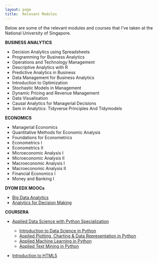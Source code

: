 ```yaml
---
layout: page
title:  Relevant Modules
---
```



Below are some of the relevant modules and courses that I've taken at the National University of Singapore. 

**BUSINESS ANALYTICS**
* Decision Analytics using Spreadsheets
* Programming for Business Analytics
* Operations and Technology Management
* Descriptive Analytics with R
* Predictive Analytics in Business
* Data Management for Business Analytics
* Introduction to Optimization
* Stochastic Models in Management
* Dynamic Pricing and Revenue Management
* Data Visualisation
* Causal Analytics for Managerial Decisions
* Sem in Analytics: Tidyverse Principles And Tidymodels

**ECONOMICS**
* Managerial Economics 
* Quantitative Methods for Economic Analysis
* Foundations for Econometrics
* Econometrics I
* Econometrics II
* Microeconomic Analysis I
* Microeconomic Analysis II
* Macroeconomic Analysis I
* Macroeconomic Analysis II
* Financial Economics I
* Money and Banking I

**DYOM EDX MOOCs**
* [Big Data Analytics](https://courses.edx.org/certificates/87dc6555bf704b858e014b06aede96f0)
* [Analytics for Decision Making](https://courses.edx.org/certificates/c4bf38d819524d10bb014a0cbe3d6ae6)

**COURSERA**
* [Applied Data Science with Python Specialization](https://www.coursera.org/account/accomplishments/certificate/WUCL7TW4Q57F)
  - [Introduction to Data Science in Python](https://www.coursera.org/account/accomplishments/certificate/2CCVD8XKXXF9)
  - [Applied Plotting, Charting & Data Representation in Python](https://www.coursera.org/account/accomplishments/certificate/29J2UWR47TRB)
  - [Applied Machine Learning in Python](https://www.coursera.org/account/accomplishments/certificate/3Q7L7LEJPLUJ)
  - [Applied Text Mining in Python](https://www.coursera.org/account/accomplishments/certificate/5NU8RJAK5UGL)
  
* [Introduction to HTML5](https://www.coursera.org/account/accomplishments/certificate/GYYYPTC269ZK)
